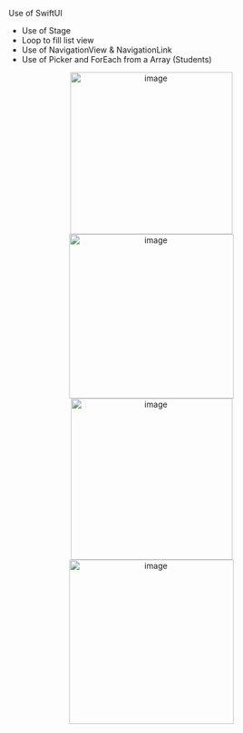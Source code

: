 Use of SwiftUI 

- Use of Stage
- Loop to fill list view
- Use of NavigationView & NavigationLink
- Use of Picker and ForEach from a Array (Students)

<center>
<img width="286" alt="image" src="https://github.com/user-attachments/assets/dd123ab3-9347-405f-b39b-63d64fd47d67"> </br>
<img width="290" alt="image" src="https://github.com/user-attachments/assets/dff9d15c-d5b4-460a-95e7-e5e2a7fc91b9"></br>
<img width="285" alt="image" src="https://github.com/user-attachments/assets/dce1ef98-444f-4e13-8e04-b12349cffe91"></br>
<img width="290" alt="image" src="https://github.com/user-attachments/assets/a9be8f01-b0e6-40e8-bd28-67c683297bd1">
</center>

